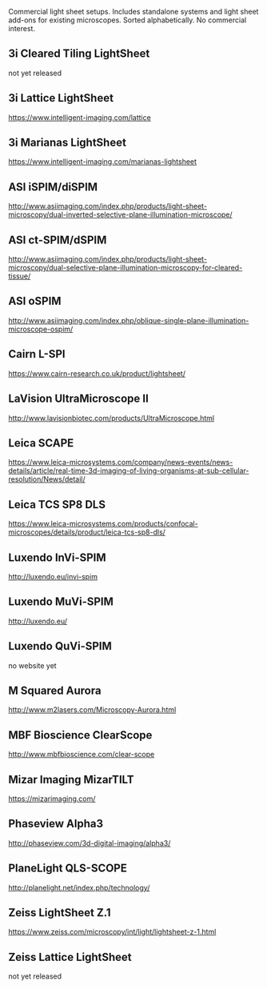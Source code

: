 ---
---
Commercial light sheet setups. Includes standalone systems and light
sheet add-ons for existing microscopes. Sorted alphabetically. No
commercial interest.

## 3i Cleared Tiling LightSheet

not yet released

## 3i Lattice LightSheet

<https://www.intelligent-imaging.com/lattice>

## 3i Marianas LightSheet

<https://www.intelligent-imaging.com/marianas-lightsheet>

## ASI iSPIM/diSPIM

<http://www.asiimaging.com/index.php/products/light-sheet-microscopy/dual-inverted-selective-plane-illumination-microscope/>

## ASI ct-SPIM/dSPIM

<http://www.asiimaging.com/index.php/products/light-sheet-microscopy/dual-selective-plane-illumination-microscopy-for-cleared-tissue/>

## ASI oSPIM

<http://www.asiimaging.com/index.php/oblique-single-plane-illumination-microscope-ospim/>

## Cairn L-SPI

<https://www.cairn-research.co.uk/product/lightsheet/>

## LaVision UltraMicroscope II

<http://www.lavisionbiotec.com/products/UltraMicroscope.html>

## Leica SCAPE

<https://www.leica-microsystems.com/company/news-events/news-details/article/real-time-3d-imaging-of-living-organisms-at-sub-cellular-resolution/News/detail/>

## Leica TCS SP8 DLS

<https://www.leica-microsystems.com/products/confocal-microscopes/details/product/leica-tcs-sp8-dls/>

## Luxendo InVi-SPIM

<http://luxendo.eu/invi-spim>

## Luxendo MuVi-SPIM

<http://luxendo.eu/>

## Luxendo QuVi-SPIM

no website yet

## M Squared Aurora

<http://www.m2lasers.com/Microscopy-Aurora.html>

## MBF Bioscience ClearScope

<http://www.mbfbioscience.com/clear-scope>

## Mizar Imaging MizarTILT

<https://mizarimaging.com/>

## Phaseview Alpha3

<http://phaseview.com/3d-digital-imaging/alpha3/>

## PlaneLight QLS-SCOPE

<http://planelight.net/index.php/technology/>

## Zeiss LightSheet Z.1

<https://www.zeiss.com/microscopy/int/light/lightsheet-z-1.html>

## Zeiss Lattice LightSheet

not yet released

